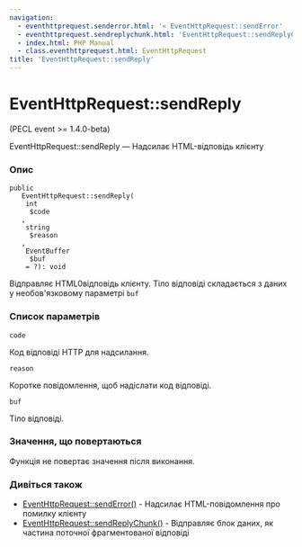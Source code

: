 ```yaml
---
navigation:
  - eventhttprequest.senderror.html: '« EventHttpRequest::sendError'
  - eventhttprequest.sendreplychunk.html: 'EventHttpRequest::sendReplyChunk »'
  - index.html: PHP Manual
  - class.eventhttprequest.html: EventHttpRequest
title: 'EventHttpRequest::sendReply'
---
```

# EventHttpRequest::sendReply

(PECL event >= 1.4.0-beta)

EventHttpRequest::sendReply — Надсилає HTML-відповідь клієнту

### Опис

```methodsynopsis
public
   EventHttpRequest::sendReply(
    int
     $code
   , 
    string
     $reason
   , 
    EventBuffer
     $buf
    = ?): void
```

Відправляє HTML0відповідь клієнту. Тіло відповіді складається з даних у необов'язковому параметрі `buf`

### Список параметрів

`code`

Код відповіді HTTP для надсилання.

`reason`

Коротке повідомлення, щоб надіслати код відповіді.

`buf`

Тіло відповіді.

### Значення, що повертаються

Функція не повертає значення після виконання.

### Дивіться також

-   [EventHttpRequest::sendError()](eventhttprequest.senderror.html) - Надсилає HTML-повідомлення про помилку клієнту
-   [EventHttpRequest::sendReplyChunk()](eventhttprequest.sendreplychunk.html) - Відправляє блок даних, як частина поточної фрагментованої відповіді

